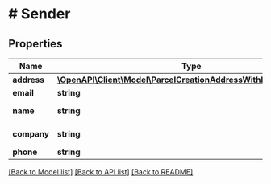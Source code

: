 # # Sender

## Properties

Name | Type | Description | Notes
------------ | ------------- | ------------- | -------------
**address** | [**\OpenAPI\Client\Model\ParcelCreationAddressWithMandatoryPlace**](ParcelCreationAddressWithMandatoryPlace.md) |  |
**email** | **string** | Email. | [optional]
**name** | **string** | Person name. | [optional]
**company** | **string** | Company name. | [optional]
**phone** | **string** | Phone. | [optional]

[[Back to Model list]](../../README.md#models) [[Back to API list]](../../README.md#endpoints) [[Back to README]](../../README.md)
